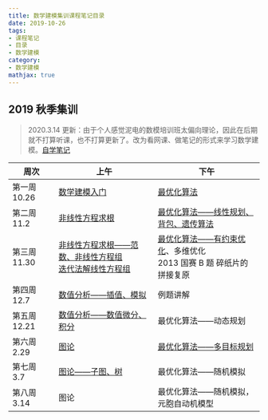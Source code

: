 ```yaml
---
title: 数学建模集训课程笔记目录
date: 2019-10-26
tags:
- 课程笔记
- 目录
- 数学建模
category:
- 数学建模
mathjax: true
---
```


## 2019 秋季集训

> 2020.3.14 更新：由于个人感觉泥电的数模培训班太偏向理论，因此在后期就不打算听课，也不打算更新了。改为看网课、做笔记的形式来学习数学建模。[自学笔记](../self-study-note)

周次|上午|下午
-|-|-
第一周 10.26|[数学建模入门](../getting-started-mathematical-modeling/)|[最优化算法](../optimization-in-MCM)
第二周 11.2|[非线性方程求根](../non-linear-equation/)|[最优化算法——线性规划、背包、遗传算法](../optimization-in-MCM#线性规划)
第三周 11.30|[非线性方程求根——范数、非线性方程组](../non-linear-equation/#范数简介)<br>[迭代法解线性方程组](../iterative-method-in-solving-system-of-linear-equations/)|[最优化算法——有约束优化](../optimization-in-MCM/#有约束优化)、多维优化<br>2013 国赛 B 题 碎纸片的拼接复原
第四周 12.7|[数值分析——插值、模拟](/MATLAB/data-process-in-data-analysis)|例题讲解
第五周 12.21|[数值分析——数值微分、积分](/MATLAB/data-process-in-data-analysis#数值微分)|最优化算法——动态规划
第六周 2.29|[图论](../graphs)|[最优化算法——多目标规划](../optimization-in-MCM/#多目标优化)
第七周 3.7|[图论——子图、树](../graphs#子图)|最优化算法——随机模拟
第八周 3.14|图论|最优化算法——随机模拟，元胞自动机模型